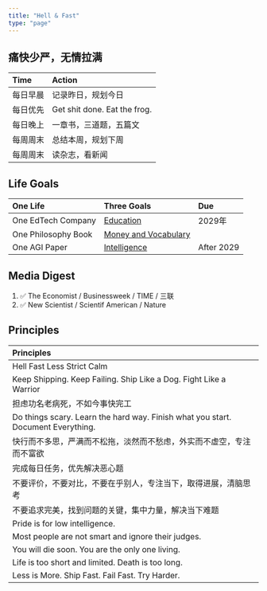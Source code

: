 ```yaml
---
title: "Hell & Fast"
type: "page"
---
```


## 痛快少严，无情拉满

| Time   | Action             |
|:------|:-----------------------|
|每日早晨    |记录昨日，规划今日 | 
|每日优先    |Get shit done. Eat the frog. | 
|每日晚上    |一章书，三道题，五篇文 | 
|每周周末    |总结本周，规划下周 | 
|每周周末    |读杂志，看新闻     | 

## Life Goals

| One Life               | Three Goals                                   | Due               |
|:-----------------------|:----------------------------------------------|:------------------|
| One EdTech Company     |  [Education](../edu)                          | 2029年            | 
| One Philosophy Book    |  [Money and Vocabulary](../MV)                |                   |
| One AGI Paper          |  [Intelligence](../ai)                        | After 2029        | 

## Media Digest

1. ✅ The Economist / Businessweek / TIME / 三联 
1. ✅ New Scientist / Scientif American / Nature

## Principles

| Principles             |
|:-----------------------|
|Hell Fast Less Strict Calm| 
|Keep Shipping. Keep Failing. Ship Like a Dog. Fight Like a Warrior| 
|担虑功名老病死，不如今事快完工| 
|Do things scary. Learn the hard way. Finish what you start. Document Everything.|
| 快行而不多思，严满而不松拖，淡然而不愁虑，外实而不虚空，专注而不富欲|
| 完成每日任务，优先解决恶心题|
| 不要评价，不要对比，不要在乎别人，专注当下，取得进展，清脑思考|
| 不要追求完美，找到问题的关键，集中力量，解决当下难题|
| Pride is for low intelligence.|
| Most people are not smart and ignore their judges.|
| You will die soon. You are the only one living.|
| Life is too short and limited. Death is too long.|
| Less is More. Ship Fast. Fail Fast. Try Harder.|